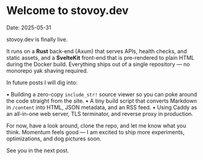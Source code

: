 # Welcome to stovoy.dev

Date: 2025-05-31

stovoy.dev is finally live.

It runs on a **Rust** back-end (Axum) that serves APIs, health checks, and static assets, and a **SvelteKit** front-end that is pre-rendered to plain HTML during the Docker build.  Everything ships out of a single repository &mdash; no monorepo yak shaving required.

In future posts I will dig into:

• Building a zero-copy `include_str!` source viewer so you can poke around the code straight from the site.
• A tiny build script that converts Markdown in `/content` into HTML, JSON metadata, and an RSS feed.
• Using Caddy as an all-in-one web server, TLS terminator, and reverse proxy in production.

For now, have a look around, clone the repo, and let me know what you think.  Momentum feels good &mdash; I am excited to ship more experiments, optimizations, and dog pictures soon.

See you in the next post.